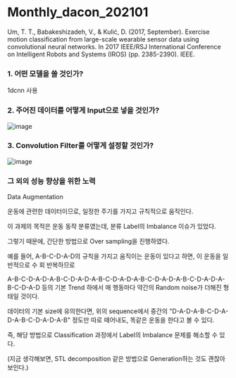 # Monthly_dacon_202101

Um, T. T., Babakeshizadeh, V., & Kulić, D. (2017, September). Exercise motion classification from large-scale wearable sensor data using convolutional neural networks. In 2017 IEEE/RSJ International Conference on Intelligent Robots and Systems (IROS) (pp. 2385-2390). IEEE.


### 1. 어떤 모델을 쓸 것인가?

1dcnn 사용


### 2. 주어진 데이터를 어떻게 Input으로 넣을 것인가?

![image](https://user-images.githubusercontent.com/75729975/207480682-e1f4bc84-dddc-4cd6-8d04-fb10945fe3b6.png)


### 3. Convolution Filter를 어떻게 설정할 것인가?

![image](https://user-images.githubusercontent.com/75729975/207480864-ba4ad82c-68a3-47c9-9334-8505d73a9239.png)


### 그 외의 성능 향상을 위한 노력

Data Augmentation

운동에 관련한 데이터이므로, 일정한 주기를 가지고 규칙적으로 움직인다.

이 과제의 목적은 운동 동작 분류였는데, 분류 Label의 Imbalance 이슈가 있었다.

그렇기 때문에, 간단한 방법으로 Over sampling을 진행하였다.

예를 들어, A-B-C-D-A-D의 규칙을 가지고 움직이는 운동이 있다고 하면, 이 운동을 일반적으로 수 회 반복하므로

A-B-C-D-A-D-A-B-C-D-A-D-A-B-C-D-A-D-A-B-C-D-A-D-A-B-C-D-A-D-A-B-C-D-A-D 등의 기본 Trend 하에서 매 행동마다 약간의 Random noise가 더해진 형태일 것이다.

데이터의 기본 size에 유의한다면, 위의 sequence에서 중간의 "D-A-D-A-B-C-D-A-D-A-B-C-D-A-D-A-B" 정도만 따로 떼어내도, 똑같은 운동을 한다고 볼 수 있다.

즉, 해당 방법으로 Classification 과정에서 Label의 Imbalance 문제를 해소할 수 있다.

(지금 생각해보면, STL decomposition 같은 방법으로 Generation하는 것도 괜찮아 보인다.)
